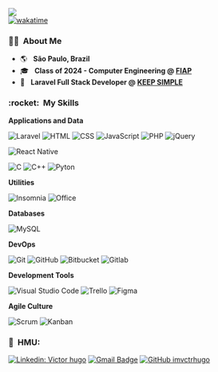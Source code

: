 ![](https://komarev.com/ghpvc/?username=imvctrhugo&color=006bed)<br/>
[![wakatime](https://wakatime.com/badge/user/9dc82780-e2d3-4df5-8d64-d37c31f3bd3d.svg)](https://wakatime.com/@9dc82780-e2d3-4df5-8d64-d37c31f3bd3d)

<p align="center">
<h3> 👦🏻 &nbsp;About Me </h3>

- :earth_americas: &nbsp; **São Paulo, Brazil**
- 🎓 &nbsp; **Class of 2024 - Computer Engineering @ <a href="https://www.fiap.com.br/graduacao/bacharelado/engenharia-de-computacao/">FIAP</a>**
- 💼 &nbsp; **Laravel Full Stack Developer @ <a href="https://www.keepsimple.com.br/">KEEP SIMPLE</a>**

<h3> :rocket: &nbsp;My Skills </h3>

**Applications and Data**

  ![Laravel](https://img.shields.io/badge/-Laravel-333333?style=flat&logo=laravel)
  ![HTML](https://img.shields.io/badge/-HTML-333333?style=flat&logo=HTML5)
  ![CSS](https://img.shields.io/badge/-CSS-333333?style=flat&logo=CSS3&logoColor=1572B6)
  ![JavaScript](https://img.shields.io/badge/-JavaScript-333333?style=flat&logo=javascript)
  ![PHP](https://img.shields.io/badge/-PHP-333333?style=flat&logo=php)
  ![jQuery](https://img.shields.io/badge/-jQuery-333333?style=flat&logo=jquery) 
  
  ![React Native](https://img.shields.io/badge/-React%20Native-333333?style=flat&logo=react)
  
  ![C](https://img.shields.io/badge/-C-333333?style=flat&logo=C)
  ![C++](https://img.shields.io/badge/-C++-333333?style=flat&logo=C%2B%2B)
  ![Pyton](https://img.shields.io/badge/-Python-333333?style=flat&logo=python)

**Utilities**

  ![Insomnia](https://img.shields.io/badge/-Insomnia-333333?style=flat&logo=insomnia&logoColor=blue)
  ![Office](https://img.shields.io/badge/-Microsoft%20Office-333333?style=flat&logo=microsoft-office&logoColor=orange)
  
**Databases**

  ![MySQL](https://img.shields.io/badge/-MySQL-333333?style=flat&logo=mysql)  

**DevOps**

  ![Git](https://img.shields.io/badge/-Git-333333?style=flat&logo=git)
  ![GitHub](https://img.shields.io/badge/-GitHub-333333?style=flat&logo=github)
  ![Bitbucket](https://img.shields.io/badge/-Bitbucket-333333?style=flat&logo=bitbucket)
  ![Gitlab](https://img.shields.io/badge/-Gitlab-333333?style=flat&logo=gitlab)

**Development Tools**

  ![Visual Studio Code](https://img.shields.io/badge/-VSCode-333333?style=flat&logo=visual-studio-code&logoColor=007ACC)
  ![Trello](https://img.shields.io/badge/-Bitrix-333333?style=flat&logo=trello)
  ![Figma](https://img.shields.io/badge/-Figma-333333?style=flat&logo=figma)

**Agile Culture**

  ![Scrum](https://img.shields.io/badge/-Scrum-333333?style=flat)
  ![Kanban](https://img.shields.io/badge/-Kanban-333333?style=flat)

<!-- <br/>

<a href="https://github.com/imvctrhugo">
  <img height="180em" src="https://github-readme-stats.vercel.app/api?username=imvctrhugo&theme=dracula&show_icons=true" />
</a>

<br/> -->

<h3> 📢 &nbsp;HMU: </h3> 

[![Linkedin: Victor hugo](https://img.shields.io/badge/-Victor%20Hugo-blue?style=flat-square&logo=Linkedin&logoColor=white&link=LINK-DO-SEU-LINKEDIN)](https://www.linkedin.com/in/xaviervictor/)
[![Gmail Badge](https://img.shields.io/badge/-vctrhugo3011@gmail.com-006bed?style=flat-square&logo=Gmail&logoColor=white&link=mailto:SEU-EMAIL)](mailto:vctrhugo3011@gmail.com)
[![GitHub imvctrhugo]( https://img.shields.io/github/followers/imvctrhugo?label=follow&style=social)](https://github.com/imvctrhugo)
</p> 
